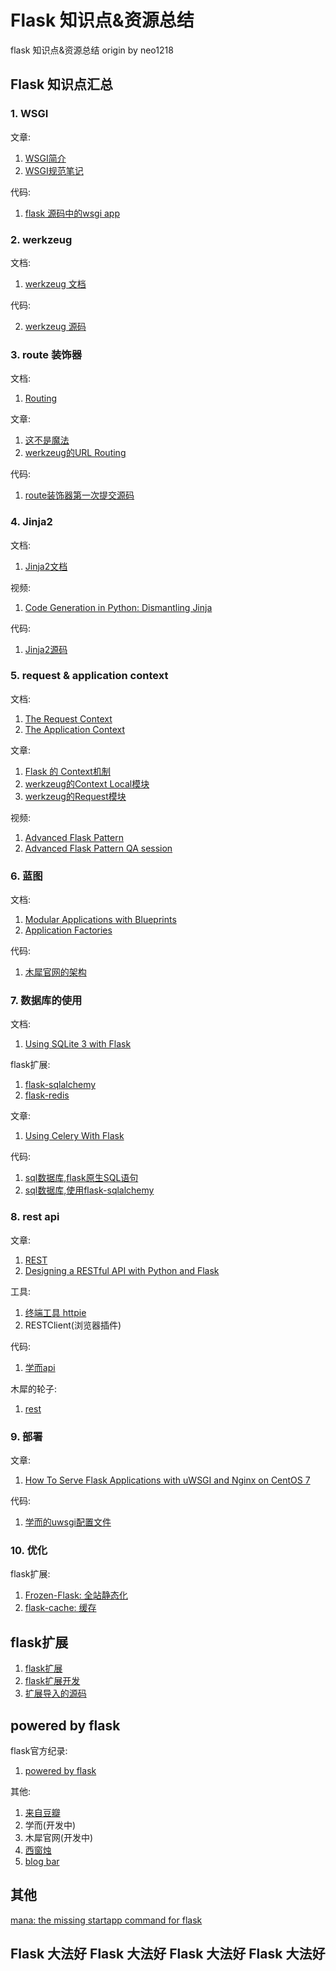 Flask 知识点&资源总结
===
flask 知识点&资源总结 origin by neo1218

## Flask 知识点汇总
### 1. WSGI
文章:
1. [WSGI简介](http://segmentfault.com/a/1190000003069785)
2. [WSGI规范笔记](http://segmentfault.com/a/1190000002717571)

代码:

1. [flask 源码中的wsgi app](https://github.com/mitsuhiko/flask/blob/master/flask%2Fapp.py#L1937)

### 2. werkzeug
文档:

1. [werkzeug 文档](http://werkzeug.pocoo.org/)

代码:

2. [werkzeug 源码](https://github.com/mitsuhiko/werkzeug)

### 3. route 装饰器
文档:

1. [Routing](http://flask.pocoo.org/docs/0.10/quickstart/#routing)

文章:

1. [这不是魔法](http://python.jobbole.com/80956/)
2. [werkzeug的URL Routing](http://werkzeug.pocoo.org/docs/0.11/routing/)

代码:

1. [route装饰器第一次提交源码](https://github.com/mitsuhiko/flask/commit/33850c0ebd23ae615e6823993d441f46d80b1ff0#diff-ddeb74475c4912b6cc688dfc962b4b1cR226)

### 4. Jinja2
文档:

1. [Jinja2文档](http://jinja.pocoo.org/)

视频:

1. [Code Generation in Python: Dismantling Jinja](https://www.youtube.com/watch?v=-NPuhYWzi-c)

代码:

1. [Jinja2源码](https://github.com/mitsuhiko/jinja2)

### 5. request & application context
文档:

1. [The Request Context](http://flask.pocoo.org/docs/0.10/reqcontext/)
2. [The Application Context](http://flask.pocoo.org/docs/0.10/appcontext/#the-application-context)

文章:

1. [Flask 的 Context机制](https://blog.tonyseek.com/post/the-context-mechanism-of-flask/)
2. [werkzeug的Context Local模块](http://werkzeug.pocoo.org/docs/0.11/local/)
3. [werkzeug的Request模块](http://werkzeug.pocoo.org/docs/0.11/wrappers/)

视频:

1. [Advanced Flask Pattern](https://www.youtube.com/watch?v=KOvgfbBFZxk)
2. [Advanced Flask Pattern QA session](https://www.youtube.com/watch?v=XAARbHEjZUQ)

### 6. 蓝图
文档:

1. [Modular Applications with Blueprints](http://flask.pocoo.org/docs/0.10/blueprints/#my-first-blueprint)
2. [Application Factories](http://flask.pocoo.org/docs/0.10/patterns/appfactories/)

代码:

1. [木犀官网的架构](https://github.com/Muxi-Studio/muxi_site)

### 7. 数据库的使用
文档:

1. [Using SQLite 3 with Flask](http://flask.pocoo.org/docs/0.10/patterns/sqlite3/)

flask扩展:

1. [flask-sqlalchemy](https://github.com/mitsuhiko/flask-sqlalchemy)
2. [flask-redis](https://github.com/underyx/Flask-Redis)

文章:

1. [Using Celery With Flask](http://blog.miguelgrinberg.com/post/using-celery-with-flask)

代码:

1. [sql数据库,flask原生SQL语句](http://flask.pocoo.org/docs/0.10/tutorial/schema/)
2. [sql数据库,使用flask-sqlalchemy](https://github.com/Muxi-Studio/muxi_site/blob/master/muxiwebsite%2Fmodels.py)

### 8. rest api
文章:

1. [REST](http://searchsoa.techtarget.com/definition/REST)
2. [Designing a RESTful API with Python and Flask](http://blog.miguelgrinberg.com/post/designing-a-restful-api-with-python-and-flask)

工具:

1. [终端工具 httpie](https://github.zohttps://github.com/jkbrzt/httpieem/)
2. RESTClient(浏览器插件)

代码:

1. [学而api](https://github.com/Muxi-Studio/xueer_be/tree/master/xueer/api_1_0)

木犀的轮子:

1. [rest](https://github.com/neo1218/rest)


### 9. 部署
文章:

1. [How To Serve Flask Applications with uWSGI and Nginx on CentOS 7](https://www.digitalocean.com/community/tutorials/how-to-serve-flask-applications-with-uwsgi-and-nginx-on-centos-7)

代码:

1. [学而的uwsgi配置文件](https://github.com/Muxi-Studio/xueer_be/blob/master/xueer.ini)

### 10. 优化
flask扩展:

1. [Frozen-Flask: 全站静态化](http://pythonhosted.org/Frozen-Flask/)
2. [flask-cache: 缓存](https://pythonhosted.org/Flask-Cache/)

## flask扩展

1. [flask扩展](http://flask.pocoo.org/extensions/)
2. [flask扩展开发](http://docs.jinkan.org/docs/flask/extensiondev.html)
3. [扩展导入的源码](https://github.com/mitsuhiko/flask/blob/master/flask%2Fext%2F__init__.py)

## powered by flask
flask官方纪录:

1. [powered by flask](http://flask.pocoo.org/community/poweredby/)

其他:

1. [来自豆瓣](http://www.douban.com/group/topic/32753119/)
2. 学而(开发中)
3. 木犀官网(开发中)
4. [西窗烛](http://www.xichuangzhu.com/)
5. [blog bar](http://www.blogbar.cc/)

## 其他
[mana: the missing startapp command for flask](https://github.com/neo1218/mana)

## Flask 大法好  Flask 大法好  Flask 大法好  Flask 大法好
